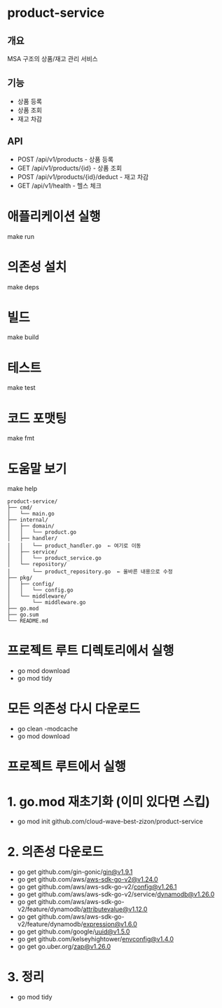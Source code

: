 # product-service

## 개요
MSA 구조의 상품/재고 관리 서비스

## 기능
- 상품 등록
- 상품 조회
- 재고 차감

## API
- POST /api/v1/products - 상품 등록
- GET /api/v1/products/{id} - 상품 조회
- POST /api/v1/products/{id}/deduct - 재고 차감
- GET /api/v1/health - 헬스 체크

# 애플리케이션 실행
make run

# 의존성 설치
make deps

# 빌드
make build

# 테스트
make test

# 코드 포맷팅
make fmt

# 도움말 보기
make help

```
product-service/
├── cmd/
│   └── main.go
├── internal/
│   ├── domain/
│   │   └── product.go
│   ├── handler/
│   │   └── product_handler.go  ← 여기로 이동
│   ├── service/
│   │   └── product_service.go
│   └── repository/
│       └── product_repository.go  ← 올바른 내용으로 수정
├── pkg/
│   ├── config/
│   │   └── config.go
│   └── middleware/
│       └── middleware.go
├── go.mod
├── go.sum
└── README.md
```


# 프로젝트 루트 디렉토리에서 실행
- go mod download
- go mod tidy

# 모든 의존성 다시 다운로드
- go clean -modcache
- go mod download

# 프로젝트 루트에서 실행
# 1. go.mod 재초기화 (이미 있다면 스킵)
- go mod init github.com/cloud-wave-best-zizon/product-service

# 2. 의존성 다운로드
- go get github.com/gin-gonic/gin@v1.9.1
- go get github.com/aws/aws-sdk-go-v2@v1.24.0
- go get github.com/aws/aws-sdk-go-v2/config@v1.26.1
- go get github.com/aws/aws-sdk-go-v2/service/dynamodb@v1.26.0
- go get github.com/aws/aws-sdk-go-v2/feature/dynamodb/attributevalue@v1.12.0
- go get github.com/aws/aws-sdk-go-v2/feature/dynamodb/expression@v1.6.0
- go get github.com/google/uuid@v1.5.0
- go get github.com/kelseyhightower/envconfig@v1.4.0
- go get go.uber.org/zap@v1.26.0

# 3. 정리
- go mod tidy